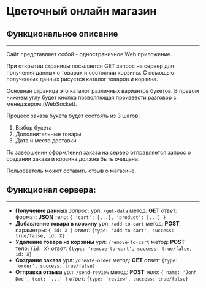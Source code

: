 # Цветочный онлайн магазин
## Функциональное описание
--------------------------
Сайт представляет собой - одностраничное Web приложение.

При открытии страницы посылается GET запрос на сервер для получения данных о товарах и состоянии корзины.
С помощью полученных данных рисуется каталог товаров и корзина.

Основная страница это каталог различных вариантов букетов. В правом нижнем углу будет кнопка позволяющая произвести разговор с менеджером (WebSocket).

Процесс заказа букета будет состоять из 3 шагов:
1. Выбор букета
2. Дополнительные товары
3. Дата и место доставки

По завершении оформления заказа на сервер отправляется запрос о создании заказа и корзина должна быть очищена.

Пользователь может оставить отзыв о магазине.

## Функционал сервера:
-----------------------
* **Получение данных**
*запрос:*
урл: `/get-data`
метод: **GET**
*ответ:*
    формат: **JSON**
    тело:  `{
        'cart': [...],
        'product': [...]
    }`
* **Добавление товара в корзину**
урл: `/add-to-cart`
метод: **POST**,
параметры: `{ id: X }`
*ответ:* `{type: 'add-to-cart', success: true/false, id: X}`
* **Удаление товара из корзины**
урл: `/remove-to-cart`
метод: **POST**
тело: `{id: X}`
*ответ:* `{type: 'remove-to-cart', success: true/false, id: X}`
* **Создание заказа**
урл: `/create-order`
метод: **GET**
*ответ:* `{type: 'order', success: true/false}`
* **Отправка отзыва**
урл: `/send-review`
метод: **POST**
тело: `{
    name: 'Jonh Doe',
    text: '...'
}`
*ответ:* `{type: 'review', success: true/false}`
